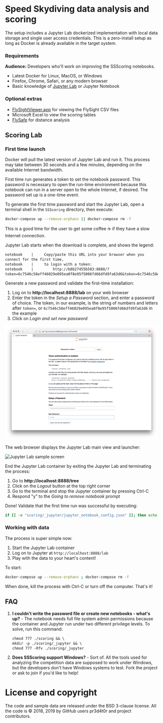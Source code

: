# Speed Skydiving data analysis and scoring


The setup includes a Jupyter Lab dockerized implementation with local data
storage and single user access credentials.  This is a zero-install setup as long as
Docker is already available in the target system.


### Requirements

**Audience:**  Developers who'll work on improving the SSScoring notebooks.

* Latest Docker for Linux, MacOS, or Windows
* Firefox, Chrome, Safari, or any modern browser
* Basic knowledge of [Jupyter Lab](https://jupyter-notebook.readthedocs.io/en/stable/index.html)
  or Jupyter Notebook


### Optional extras

* [FlySightViewer.app](http://www.flysight.ca/extras.htm) for viewing the
  FlySight CSV files
* Microsoft Excel to view the scoring tables
* [FlySafe](https://www.facebook.com/FlySafeApp/) for distance analysis


## Scoring Lab


### First time launch

Docker will pull the latest version of Jupyter Lab and run it.  This process may
take between 30 seconds and a few minutes, depending on the available Internet
bandwidth.

First time run generates a token to set the notebook password.  This password is
necessary to open the run-time environment because this notebook can run in a
server open to the whole Internet, if desired.  The password set up is a
one-time event.

To generate the first time password and start the Jupyter Lab, open a terminal
shell in the `SSScoring` directory, then execute:

```bash
docker-compose up --remove-orphans || docker-compose rm -f
```

This is a good time for the user to get some coffee ☕️ if they have a slow
Internet connection.

Jupyter Lab starts when the download is complete, and shows the legend:

```
notebook    |     Copy/paste this URL into your browser when you connect for the first time,
notebook    |     to login with a token:
notebook    |         http://b8b27455b503:8888/?token=6c7546c58eff46029e095ea0f8e95f5006fd66dfd9fa63d6&token=6c7546c58eff46029e095ea0f8e95f5006fd66dfd9fa63d6
```

Generate a new password and validate the first-time installation:

1. Log on to **http://localhost:8888/lab** on your web browser
1. Enter the token in the _Setup a Password_ section, and enter a password of
   choice.  The token, in our example, is the string of numbers and letters
   after `token=`, or `6c7546c58eff46029e095ea0f8e95f5006fd66dfd9fa63d6` in the
   example
1. Click on _Login and set new password_

![Password set up and token browser example](https://raw.githubusercontent.com/pr3d4t0r/basdtracks2018/master/images/token-password-setup.png) 

The web browser displays the Jupyter Lab main view and launcher:

![Jupyter Lab sample screen](https://raw.githubusercontent.com/pr3d4t0r/SSScoring/master/images/lab-first-run.png) 

End the Jupyter Lab container by exiting the Jupyter Lab and terminating the process:

1. Go to **http://localhost:8888/tree**
1. Click on the _Logout_ button at the top right corner
1. Go to the terminal and stop the Jupyter container by pressing Ctrl-C
1. Respond "y" to the _Going to remove notebook_ prompt

Done!  Validate that the first time run was successful by executing:

```bash
if [[ -e "scoring/_jupyter/jupyter_notebook_config.json" ]]; then echo 'Success!'; else echo "Failed - try again"; fi
```


### Working with data

The process is super simple now:

1. Start the Jupyter Lab container
1. Log on to Jupyter at `http://localhost:8888/lab`
1. Play with the data to your heart's content!

To start:

```bash
docker-compose up --remove-orphans ; docker-compose rm -f
```

When done, kill the process with Ctrl-C or turn off the computer.  That's it!


## FAQ

1. **I couldn't write the password file or create new notebooks - what's up?** -
   The notebook needs full file system admin permissions because the container
   and Jupyter run under two different privilege levels.  To solve, run this 
   command:

   ```
   chmod 777 ./scoring && \
   mkdir -p ./scoring/_jupyter && \
   chmod 777 -Rfv ./scoring/_jupyter
   ```

1. **Does SSScoring support Windows?** - Sort of.  All the tools used for analyzing the
   competition data are supposed to work under Windows, but the developers
   don't have Windows systems to test.  Fork the project or ask to join if you'd
   like to help!


# License and copyright

The code and sample data are released under the BSD 3-clause license.  All the
code is &copy; 2018, 2019 by GitHub users pr3d4t0r and project contributors.

